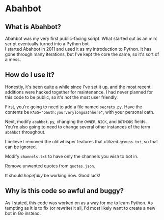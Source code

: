 # Abahbot

## What is Abahbot?
Abahbot was my very first public-facing script. What started out as an mirc script eventually turned into a Python bot.  
I started Abahbot in 2011 and used it as my introduction to Python. It has gone through many iterations, but I've kept the core the same, so it's sort of a mess.

## How do I use it?
Honestly, it's been quite a while since I've set it up, and the most recent additions were hacked together for maintenance. I had never planned for this code to be public, so it's not the most user friendly.  
  
First, you're going to need to add a file named `secrets.py`. Have the contents be `PASS="oauth:yourverylongoathhere"`, with your personal oath.  

Next, modify `abahbot.py`, changing the `OWNER`, `NICK`, and `BOTMODS` fields. You're also going to need to change several other instances of the term `abahbot` throughout.  
  
I believe I removed the old whisper features that utilized `groups.txt`, so that can be ignored.  
  
Modify `channels.txt` to have only the channels you wish to bot in.  
  
Remove unwanted quotes from `quotes.json`.  
  
It should *hopefully* be working now. Good luck!

## Why is this code so awful and buggy?
As I stated, this code was worked on as a way for me to learn Python. As tempting as it is to fix (or rewrite) it all, I'd most likely want to create a new bot in Go instead.
